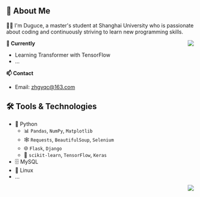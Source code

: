 ## 👋 About Me

👨‍🎓 I'm Duguce, a master's student at Shanghai University who is passionate about coding and continuously striving to learn new programming skills.

<img align="right" src="https://github-readme-stats.vercel.app/api?username=Duguce&show_icons=true&icon_color=black&text_color=718096&bg_color=00000000&hide_title=true&line_height=24&v=5&style=flat" />

**🌱 Currently**

- Learning Transformer with TensorFlow
- ...

**📫 Contact**

- Email: [zhgyqc@163.com](mailto:zhgyqc@163.com)

## 🛠️ Tools & Technologies

- 🐍 Python
  - 📊 `Pandas`, `NumPy`, `Matplotlib`
  - 🕸️ `Requests`, `BeautifulSoup`, `Selenium`
  - 🌐 `Flask`, `Django`
  - 🤖 `scikit-learn`, `TensorFlow`, `Keras`
- 🗄️ MySQL
- 🐧 Linux
- ...

<a href="https://github.com/antonkomarev/github-profile-views-counter?username=Duguce">
  <img align="right" src="https://komarev.com/ghpvc/?username=Duguce&style=flat-square&color=blueviolet">
</a>
